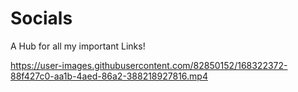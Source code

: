 # Socials

A Hub for all my important Links!


https://user-images.githubusercontent.com/82850152/168322372-88f427c0-aa1b-4aed-86a2-388218927816.mp4

